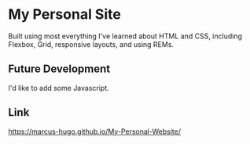 # My Personal Site

Built using most everything I've learned about HTML and CSS, including Flexbox, Grid, responsive layouts, and using REMs.

## Future Development

I'd like to add some Javascript.

## Link

https://marcus-hugo.github.io/My-Personal-Website/
